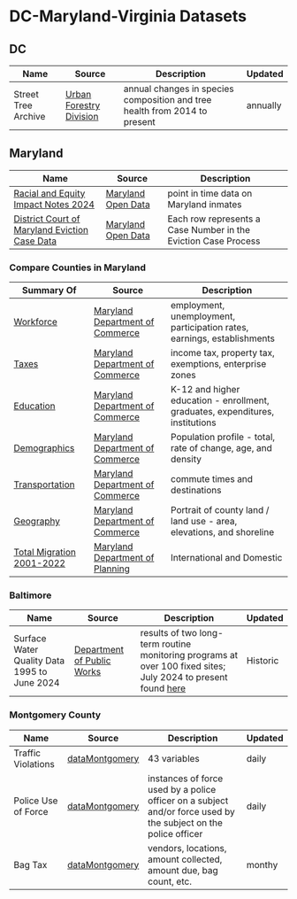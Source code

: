 # DC-Maryland-Virginia Datasets

## DC

|  Name  |  Source  |  Description  |  Updated  |
|--------|----------|---------------|-----------|
|  Street Tree Archive  |  [Urban Forestry Division](https://opendata.dc.gov/datasets/DCGIS::street-tree-archive/about)  |  annual changes in species composition and tree health from 2014 to present  |  annually  |

## Maryland

|  Name  |  Source  |  Description  |
|--------|----------|---------------|
|  [Racial and Equity Impact Notes 2024](Racial_and_Equity_Impact_Notes_2024.csv)  |  [Maryland Open Data](https://opendata.maryland.gov/Demographic/Racial-and-Equity-Impact-Notes-2024/wtkm-87ja/about_data)  |  point in time data on Maryland inmates  |
|  [District Court of Maryland Eviction Case Data](Maryland/District_Court_of_Maryland_Eviction_Case_Data.zip)  |  [Maryland Open Data](https://opendata.maryland.gov/Housing/District-Court-of-Maryland-Eviction-Case-Data/mvqb-b4hf/about_data)  |  Each row represents a Case Number in the Eviction Case Process  |

### Compare Counties in Maryland

|  Summary Of  |  Source  |  Description  |
|--------|----------|---------------|
|  [Workforce](compare_counties/Choose_Maryland___Compare_Counties_Workforce.csv)  |  [Maryland Department of Commerce](https://opendata.maryland.gov/Business-and-Economy/Choose-Maryland-Compare-Counties-Workforce/q7q7-usgm/about_data)  |  employment, unemployment, participation rates, earnings, establishments  |
|  [Taxes](compare_counties/Choose_Maryland___Compare_Counties_Taxes.csv)  |  [Maryland Department of Commerce](https://opendata.maryland.gov/Business-and-Economy/Choose-Maryland-Compare-Counties-Taxes/9rx9-sduc/about_data)  |  income tax, property tax, exemptions, enterprise zones  |
|  [Education](compare_counties/Choose_Maryland___Compare_Counties_Education.csv)  |  [Maryland Department of Commerce](https://opendata.maryland.gov/Education/Choose-Maryland-Compare-Counties-Education/63pe-mygy/about_data)  |  K-12 and higher education - enrollment, graduates, expenditures, institutions  |
|  [Demographics](compare_counties/Choose_Maryland___Compare_Counties_Demographics.csv)  |[Maryland Department of Commerce](https://opendata.maryland.gov/Demographic/Choose-Maryland-Compare-Counties-Demographics/pa7d-u6hs/about_data)  |  Population profile - total, rate of change, age, and density  |
|  [Transportation](compare_counties/Choose_Maryland___Compare_Counties_Transportation.csv)  |  [Maryland Department of Commerce](https://opendata.maryland.gov/Transportation/Choose-Maryland-Compare-Counties-Transportation/ief7-i74z/about_data)  |  commute times and destinations  |
|  [Geography](compare_counties/Choose_Maryland___Compare_Counties_Geography.csv)  |  [Maryland Department of Commerce](https://opendata.maryland.gov/Energy-and-Environment/Choose-Maryland-Compare-Counties-Geography/mfac-nzpe/about_data)  |  Portrait of county land / land use - area, elevations, and shoreline  |
|  [Total Migration 2001-2022](Maryland/compare_counties/Maryland_Total_Migration__2001-2022.csv)  |  [Maryland Department of Planning](https://opendata.maryland.gov/Demographic/Maryland-Total-Migration-2001-2022/3hb2-c6rg/about_data)  |  International and Domestic  |

### Baltimore
|  Name  |  Source  |  Description  |  Updated  |
|--------|----------|---------------|-----------|
|  Surface Water Quality Data 1995 to June 2024  |  [Department of Public Works](https://data.baltimorecity.gov/datasets/85f6cd8c0a8646d6b13239c83df51f83/about)  |  results of two long-term routine monitoring programs at over 100 fixed sites; July 2024 to present found [here](https://data.baltimorecity.gov/datasets/03ea6e37570749829bca519dcc79cb08/about)  |  Historic  |

### Montgomery County

|  Name  |  Source  |  Description  |  Updated  |
|--------|----------|---------------|-----------|
|  Traffic Violations  |  [dataMontgomery](https://data.montgomerycountymd.gov/Public-Safety/Traffic-Violations/4mse-ku6q/about_data)  |  43 variables  |  daily  |
|  Police Use of Force  |  [dataMontgomery](https://data.montgomerycountymd.gov/Public-Safety/POL-Use-of-Force/9e9i-8tfp/about_data)  | instances of force used by a police officer on a subject and/or force used by the subject on the police officer  |  daily  |
|  Bag Tax  |  [dataMontgomery](https://data.montgomerycountymd.gov/Finance-Tax-Property/Bag-Tax/xnjh-vgc4/about_data)  |   vendors, locations, amount collected, amount due, bag count, etc.  |  monthy  |


